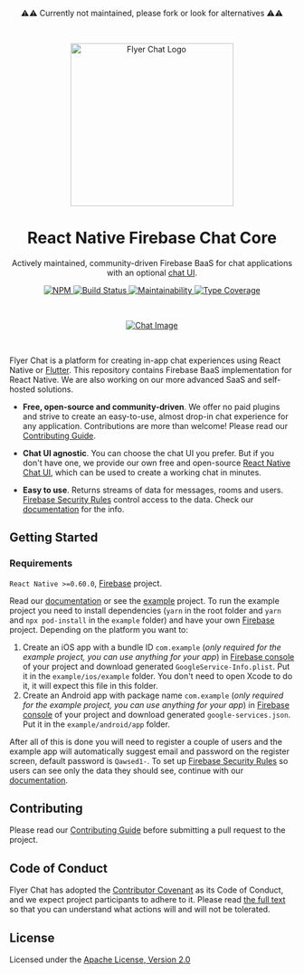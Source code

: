 <p align="center">
  ⚠️⚠️ Currently not maintained, please fork or look for alternatives ⚠️⚠️
</p>

<br>

<p align="center">
  <a href="https://flyer.chat">
    <img src="https://flyer.chat/assets/logo-dark.svg" width="288px" alt="Flyer Chat Logo" />
  </a>
</p>

<h1 align="center">React Native Firebase Chat Core</h1>

<p align="center">
  Actively maintained, community-driven Firebase BaaS for chat applications with an optional <a href="https://github.com/flyerhq/react-native-chat-ui">chat UI</a>.
</p>

<p align="center">
  <a href="https://www.npmjs.com/package/@flyerhq/react-native-firebase-chat-core">
    <img alt="NPM" src="https://img.shields.io/npm/v/@flyerhq/react-native-firebase-chat-core" />
  </a>
  <a href="https://github.com/flyerhq/react-native-firebase-chat-core/actions?query=workflow%3Abuild">
    <img alt="Build Status" src="https://github.com/flyerhq/react-native-firebase-chat-core/workflows/build/badge.svg" />
  </a>
  <a href="https://codeclimate.com/github/flyerhq/react-native-firebase-chat-core/maintainability">
    <img alt="Maintainability" src="https://api.codeclimate.com/v1/badges/73f70df60ed1212e64cf/maintainability" />
  </a>
  <a href="https://github.com/plantain-00/type-coverage">
    <img alt="Type Coverage" src="https://img.shields.io/badge/dynamic/json.svg?label=type-coverage&suffix=%&query=$.typeCoverage.is&uri=https%3A%2F%2Fraw.githubusercontent.com%2Fflyerhq%2Freact-native-firebase-chat-core%2Fmain%2Fpackage.json" />
  </a>
</p>

<br>

<p align="center">
  <a href="https://flyer.chat">
    <img alt="Chat Image" src="https://user-images.githubusercontent.com/14123304/121787953-a6121500-cbc9-11eb-83ff-db0435d2cd57.png" />
  </a>
</p>

<br>

Flyer Chat is a platform for creating in-app chat experiences using React Native or [Flutter](https://github.com/flyerhq/flutter_firebase_chat_core). This repository contains Firebase BaaS implementation for React Native. We are also working on our more advanced SaaS and self-hosted solutions.

* **Free, open-source and community-driven**. We offer no paid plugins and strive to create an easy-to-use, almost drop-in chat experience for any application. Contributions are more than welcome! Please read our [Contributing Guide](CONTRIBUTING.md).

* **Chat UI agnostic**. You can choose the chat UI you prefer. But if you don't have one, we provide our own free and open-source [React Native Chat UI](https://github.com/flyerhq/react-native-chat-ui), which can be used to create a working chat in minutes.

* **Easy to use**. Returns streams of data for messages, rooms and users. [Firebase Security Rules](https://firebase.google.com/docs/rules) control access to the data. Check our [documentation](https://docs.flyer.chat/react-native/firebase/firebase-overview) for the info.

## Getting Started

### Requirements

`React Native >=0.60.0`, [Firebase](https://firebase.google.com) project.

Read our [documentation](https://docs.flyer.chat/react-native/firebase/firebase-overview) or see the [example](https://github.com/flyerhq/react-native-firebase-chat-core/tree/main/example) project. To run the example project you need to install dependencies (`yarn` in the root folder and `yarn` and `npx pod-install` in the `example` folder) and have your own [Firebase](https://firebase.google.com) project. Depending on the platform you want to:

1. Create an iOS app with a bundle ID `com.example` (*only required for the example project, you can use anything for your app*) in [Firebase console](https://console.firebase.google.com) of your project and download generated `GoogleService-Info.plist`. Put it in the `example/ios/example` folder. You don't need to open Xcode to do it, it will expect this file in this folder.
2. Create an Android app with package name `com.example` (*only required for the example project, you can use anything for your app*) in [Firebase console](https://console.firebase.google.com) of your project and download generated `google-services.json`. Put it in the `example/android/app` folder.

After all of this is done you will need to register a couple of users and the example app will automatically suggest email and password on the register screen, default password is `Qawsed1-`. To set up [Firebase Security Rules](https://firebase.google.com/docs/rules) so users can see only the data they should see, continue with our [documentation](https://docs.flyer.chat/react-native/firebase/firebase-rules).

## Contributing

Please read our [Contributing Guide](CONTRIBUTING.md) before submitting a pull request to the project.

## Code of Conduct

Flyer Chat has adopted the [Contributor Covenant](https://www.contributor-covenant.org) as its Code of Conduct, and we expect project participants to adhere to it. Please read [the full text](CODE_OF_CONDUCT.md) so that you can understand what actions will and will not be tolerated.

## License

Licensed under the [Apache License, Version 2.0](LICENSE)
